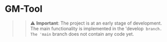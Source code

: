 # GM-Tool

> > ⚠️ **Important**: The project is at an early stage of development. The main functionality is implemented in the 'develop` branch. The 'main` branch does not contain any code yet.
